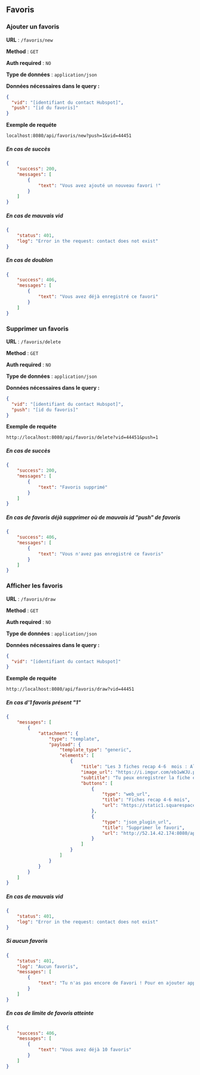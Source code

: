 ## Favoris

### Ajouter un favoris

**URL** :  `/favoris/new`

**Method** : `GET`

**Auth required** : `NO`

**Type de données** : `application/json`

**Données nécessaires dans le query :**

```json
{
  "vid": "[identifiant du contact Hubspot]",
  "push": "[id du favoris]"
}
```

**Exemple de requéte**

    localhost:8080/api/favoris/new?push=1&vid=44451

##### En cas de succès

```json
{
    "success": 200,
    "messages": [
        {
            "text": "Vous avez ajouté un nouveau favori !"
        }
    ]
}
```

##### En cas de mauvais vid

```json
{
    "status": 401,
    "log": "Error in the request: contact does not exist"
}
```

##### En cas de doublon

```json
{
    "success": 406,
    "messages": [
        {
            "text": "Vous avez déjà enregistré ce favori"
        }
    ]
}
```

### Supprimer un favoris

**URL** :  `/favoris/delete`

**Method** : `GET`

**Auth required** : `NO`

**Type de données** : `application/json`

**Données nécessaires dans le query :**

```json
{
  "vid": "[identifiant du contact Hubspot]",
  "push": "[id du favoris]"
}
```

**Exemple de requéte**

    http://localhost:8080/api/favoris/delete?vid=44451&push=1

##### En cas de succès

```json
{
    "success": 200,
    "messages": [
        {
            "text": "Favoris supprimé"
        }
    ]
}
```

##### En cas de favoris déjà supprimer où de mauvais id "push" de favoris
```json
{
    "success": 406,
    "messages": [
        {
            "text": "Vous n'avez pas enregistré ce favoris"
        }
    ]
}
```

### Afficher les favoris

**URL** :  `/favoris/draw`

**Method** : `GET`

**Auth required** : `NO`

**Type de données** : `application/json`

**Données nécessaires dans le query :**

```json
{
  "vid": "[identifiant du contact Hubspot]"
}
```

**Exemple de requéte**

    http://localhost:8080/api/favoris/draw?vid=44451

##### En cas d'1 favoris présent "1"

```json
{
    "messages": [
        {
            "attachment": {
                "type": "template",
                "payload": {
                    "template_type": "generic",
                    "elements": [
                        {
                            "title": "Les 3 fiches recap 4-6  mois : Aliments, Quantités et Repas-type",
                            "image_url": "https://i.imgur.com/eb1wWJU.png",
                            "subtitle": "Tu peux enregistrer la fiche et la retrouver à tout moment dans tes favoris",
                            "buttons": [
                                {
                                    "type": "web_url",
                                    "title": "Fiches recap 4-6 mois",
                                    "url": "https://static1.squarespace.com/static/5ad8986c1aef1ddf0db431a3/t/5cac637f104c7b755efb152c/1554801536400/Fiche+recap_4-6mois.pdf"
                                },
                                {
                                    "type": "json_plugin_url",
                                    "title": "Supprimer le favori",
                                    "url": "http://52.14.42.174:8080/api/favoris/delete?vid={{vid}}&push=2"
                                }
                            ]
                        }
                    ]
                }
            }
        }
    ]
}
```

##### En cas de mauvais vid

```json
{
    "status": 401,
    "log": "Error in the request: contact does not exist"
}
```

#####  Si aucun favoris

```json
{
    "status": 401,
    "log": "Aucun favoris",
    "messages": [
        {
            "text": "Tu n'as pas encore de Favori ! Pour en ajouter appuis sur les boutons Favoris présents sur certaines fiches."
        }
    ]
}
```

##### En cas de limite de favoris atteinte

```json
{
    "success": 406,
    "messages": [
        {
            "text": "Vous avez déjà 10 favoris"
        }
    ]
}
```